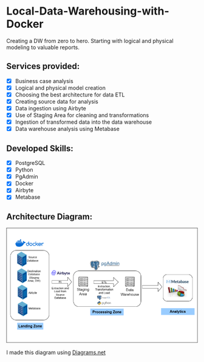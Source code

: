 # Local-Data-Warehousing-with-Docker
Creating a DW from zero to hero. Starting with logical and physical modeling to valuable reports.

## Services provided:
- [x] Business case analysis
- [x] Logical and physical model creation
- [x] Choosing the best architecture for data ETL
- [x] Creating source data for analysis
- [x] Data ingestion using Airbyte
- [x] Use of Staging Area for cleaning and transformations
- [x] Ingestion of transformed data into the data warehouse
- [x] Data warehouse analysis using Metabase

## Developed Skills:
- [x] PostgreSQL
- [x] Python
- [x] PgAdmin
- [x] Docker
- [x] Airbyte
- [x] Metabase

## Architecture Diagram:

<img src="/Architecture Diagram.png">

I made this diagram using [Diagrams.net](https://app.diagrams.net/)
